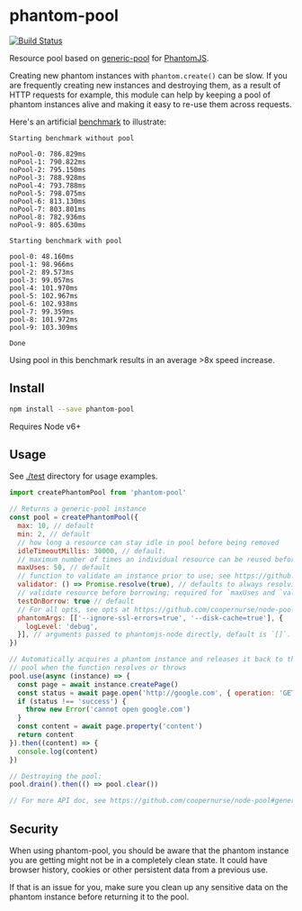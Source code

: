 # phantom-pool

[![Build Status](https://travis-ci.org/blockai/phantom-pool.svg?branch=master)](https://travis-ci.org/blockai/phantom-pool)

Resource pool based on [generic-pool](https://github.com/coopernurse/node-pool) for [PhantomJS](https://github.com/amir20/phantomjs-node).

Creating new phantom instances with `phantom.create()` can be slow. If
you are frequently creating new instances and destroying them, as a
result of HTTP requests for example, this module can help by keeping a
pool of phantom instances alive and making it easy to re-use them across
requests.

Here's an artificial [benchmark](./test/benchmark.js) to illustrate:

```
Starting benchmark without pool

noPool-0: 786.829ms
noPool-1: 790.822ms
noPool-2: 795.150ms
noPool-3: 788.928ms
noPool-4: 793.788ms
noPool-5: 798.075ms
noPool-6: 813.130ms
noPool-7: 803.801ms
noPool-8: 782.936ms
noPool-9: 805.630ms

Starting benchmark with pool

pool-0: 48.160ms
pool-1: 98.966ms
pool-2: 89.573ms
pool-3: 99.057ms
pool-4: 101.970ms
pool-5: 102.967ms
pool-6: 102.938ms
pool-7: 99.359ms
pool-8: 101.972ms
pool-9: 103.309ms

Done
```

Using pool in this benchmark results in an average >8x speed increase.

## Install

```bash
npm install --save phantom-pool
```

Requires Node v6+

## Usage

See [./test](./test) directory for usage examples.

```javascript
import createPhantomPool from 'phantom-pool'

// Returns a generic-pool instance
const pool = createPhantomPool({
  max: 10, // default
  min: 2, // default
  // how long a resource can stay idle in pool before being removed
  idleTimeoutMillis: 30000, // default.
  // maximum number of times an individual resource can be reused before being destroyed; set to 0 to disable
  maxUses: 50, // default
  // function to validate an instance prior to use; see https://github.com/coopernurse/node-pool#createpool
  validator: () => Promise.resolve(true), // defaults to always resolving true
  // validate resource before borrowing; required for `maxUses and `validator`
  testOnBorrow: true // default
  // For all opts, see opts at https://github.com/coopernurse/node-pool#createpool
  phantomArgs: [['--ignore-ssl-errors=true', '--disk-cache=true'], {
    logLevel: 'debug',
  }], // arguments passed to phantomjs-node directly, default is `[]`. For all opts, see https://github.com/amir20/phantomjs-node#phantom-object-api
})

// Automatically acquires a phantom instance and releases it back to the
// pool when the function resolves or throws
pool.use(async (instance) => {
  const page = await instance.createPage()
  const status = await page.open('http://google.com', { operation: 'GET' })
  if (status !== 'success') {
    throw new Error('cannot open google.com')
  }
  const content = await page.property('content')
  return content
}).then((content) => {
  console.log(content)
})

// Destroying the pool:
pool.drain().then(() => pool.clear())

// For more API doc, see https://github.com/coopernurse/node-pool#generic-pool
```

## Security

When using phantom-pool, you should be aware that the phantom instance
you are getting might not be in a completely clean state. It could have
browser history, cookies or other persistent data from a previous use.

If that is an issue for you, make sure you clean up any sensitive data
on the phantom instance before returning it to the pool.
